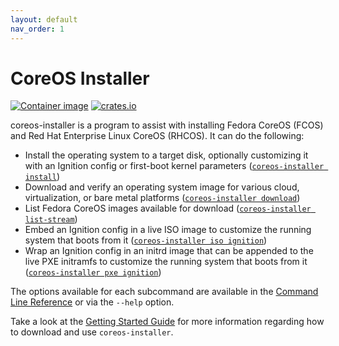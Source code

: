 ```yaml
---
layout: default
nav_order: 1
---
```


# CoreOS Installer

[![Container image](https://quay.io/repository/coreos/coreos-installer/status)](https://quay.io/repository/coreos/coreos-installer)
[![crates.io](https://img.shields.io/crates/v/coreos-installer.svg)](https://crates.io/crates/coreos-installer)

coreos-installer is a program to assist with installing Fedora CoreOS
(FCOS) and Red Hat Enterprise Linux CoreOS (RHCOS). It can do the following:

* Install the operating system to a target disk, optionally customizing it
  with an Ignition config or first-boot kernel parameters
  ([`coreos-installer install`](cmd/install.md))
* Download and verify an operating system image for various cloud,
  virtualization, or bare metal platforms ([`coreos-installer download`](cmd/download.md))
* List Fedora CoreOS images available for download
  ([`coreos-installer list-stream`](cmd/list-stream.md))
* Embed an Ignition config in a live ISO image to customize the running
  system that boots from it ([`coreos-installer iso ignition`](cmd/iso.md))
* Wrap an Ignition config in an initrd image that can be appended to the
  live PXE initramfs to customize the running system that boots from it
  ([`coreos-installer pxe ignition`](cmd/pxe.md))

The options available for each subcommand are available in the
[Command Line Reference](cmd.md) or via the `--help` option.

Take a look at the [Getting Started Guide](getting-started.md) for more
information regarding how to download and use `coreos-installer`.
